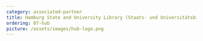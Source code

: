```yaml
---
category: associated-partner
title: Hamburg State and University Library (Staats- und Universitätsbibliothek Hamburg, HUB)
ordering: 07-hub
picture: /assets/images/hub-logo.png
---
```



